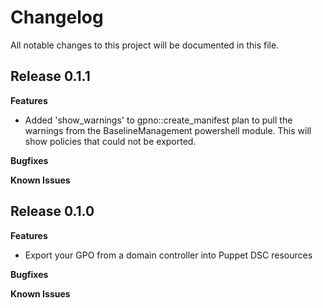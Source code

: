 # Changelog

All notable changes to this project will be documented in this file.

## Release 0.1.1

**Features**

- Added 'show_warnings' to gpno::create_manifest plan to pull the warnings from the BaselineManagement powershell module. This will show policies that could not be exported.

**Bugfixes**

**Known Issues**

## Release 0.1.0

**Features**

- Export your GPO from a domain controller into Puppet DSC resources

**Bugfixes**

**Known Issues**
